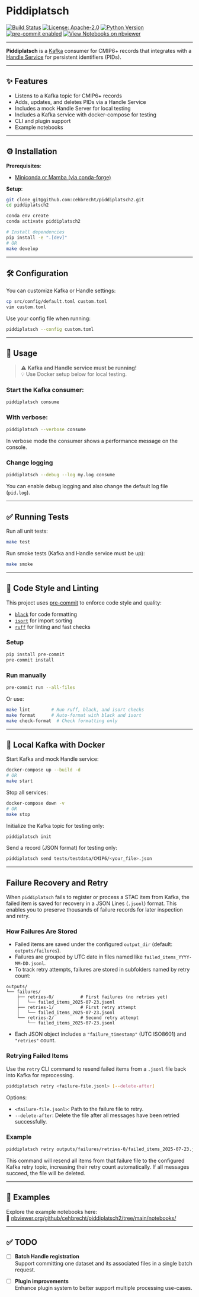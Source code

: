 # Piddiplatsch

[![Build Status](https://github.com/cehbrecht/piddiplatsch2/actions/workflows/ci.yml/badge.svg)](https://github.com/cehbrecht/piddiplatsch2/actions)
[![License: Apache-2.0](https://img.shields.io/badge/license-Apache--2.0-blue.svg)](LICENSE)
[![Python Version](https://img.shields.io/badge/python-3.11+-blue.svg)](https://www.python.org/downloads/)
[![pre-commit enabled](https://img.shields.io/badge/pre--commit-enabled-brightgreen?logo=pre-commit)](https://pre-commit.com/)
[![View Notebooks on nbviewer](https://img.shields.io/badge/nbviewer-view%20notebooks-orange)](https://nbviewer.org/github/cehbrecht/piddiplatsch2/tree/main/notebooks/)

---

**Piddiplatsch** is a [Kafka](https://kafka.apache.org/) consumer for CMIP6+ records that integrates with a [Handle Service](https://pypi.org/project/pyhandle/) for persistent identifiers (PIDs).

---

## ✨ Features

- Listens to a Kafka topic for CMIP6+ records
- Adds, updates, and deletes PIDs via a Handle Service
- Includes a mock Handle Server for local testing
- Includes a Kafka service with docker-compose for testing
- CLI and plugin support
- Example notebooks

---

## ⚙️ Installation

**Prerequisites**:
- [Miniconda or Mamba (via conda-forge)](https://conda-forge.org/download/)

**Setup**:

```bash
git clone git@github.com:cehbrecht/piddiplatsch2.git
cd piddiplatsch2

conda env create
conda activate piddiplatsch2

# Install dependencies
pip install -e ".[dev]"
# OR
make develop
```

---

## 🛠️ Configuration

You can customize Kafka or Handle settings:

```bash
cp src/config/default.toml custom.toml
vim custom.toml
```

Use your config file when running:

```bash
piddiplatsch --config custom.toml
```

---

## 🚀 Usage

> ⚠️ **Kafka and Handle service must be running!**  
> 💡 Use Docker setup below for local testing.

### Start the Kafka consumer:

```bash
piddiplatsch consume
```

### With verbose:

```bash
piddiplatsch --verbose consume
```

In verbose mode the consumer shows a performance message on the console.

### Change logging

```bash
piddiplatsch --debug --log my.log consume
```

You can enable debug logging and also change the default log file (`pid.log`).

---

## ✅ Running Tests

Run all unit tests:

```bash
make test
```

Run smoke tests (Kafka and Handle service must be up):

```bash
make smoke
```

---

## 🧼 Code Style and Linting

This project uses [pre-commit](https://pre-commit.com) to enforce code style and quality:

- [`black`](https://black.readthedocs.io) for code formatting  
- [`isort`](https://pycqa.github.io/isort/) for import sorting  
- [`ruff`](https://docs.astral.sh/ruff/) for linting and fast checks

### Setup

```bash
pip install pre-commit
pre-commit install
```

### Run manually

```bash
pre-commit run --all-files
```

Or use:

```bash
make lint        # Run ruff, black, and isort checks
make format      # Auto-format with black and isort
make check-format  # Check formatting only
```

---

## 🐳 Local Kafka with Docker

Start Kafka and mock Handle service:

```bash
docker-compose up --build -d
# OR
make start
```

Stop all services:

```bash
docker-compose down -v
# OR
make stop
```

Initialize the Kafka topic for testing only:

```bash
piddiplatsch init
```

Send a record (JSON format) for testing only:

```bash
piddiplatsch send tests/testdata/CMIP6/<your_file>.json
```

---

## Failure Recovery and Retry

When `piddiplatsch` fails to register or process a STAC item from Kafka, the failed item is saved for recovery in a JSON Lines (`.jsonl`) format. This enables you to preserve thousands of failure records for later inspection and retry.

### How Failures Are Stored

* Failed items are saved under the configured `output_dir` (default: `outputs/failures`).
* Failures are grouped by UTC date in files named like `failed_items_YYYY-MM-DD.jsonl`.
* To track retry attempts, failures are stored in subfolders named by retry count:

```
outputs/
└── failures/
    ├── retries-0/          # First failures (no retries yet)
    │   └── failed_items_2025-07-23.jsonl
    ├── retries-1/          # First retry attempt
    │   └── failed_items_2025-07-23.jsonl
    └── retries-2/          # Second retry attempt
        └── failed_items_2025-07-23.jsonl
```

* Each JSON object includes a `"failure_timestamp"` (UTC ISO8601) and `"retries"` count.

### Retrying Failed Items

Use the `retry` CLI command to resend failed items from a `.jsonl` file back into Kafka for reprocessing.

```bash
piddiplatsch retry <failure-file.jsonl> [--delete-after]
```

Options:

* `<failure-file.jsonl>`: Path to the failure file to retry.
* `--delete-after`: Delete the file after all messages have been retried successfully.

### Example

```bash
piddiplatsch retry outputs/failures/retries-0/failed_items_2025-07-23.jsonl --delete-after
```

This command will resend all items from that failure file to the configured Kafka retry topic, increasing their retry count automatically. If all messages succeed, the file will be deleted.

---

## 📓 Examples

Explore the example notebooks here:  
🔗 [nbviewer.org/github/cehbrecht/piddiplatsch2/tree/main/notebooks/](https://nbviewer.org/github/cehbrecht/piddiplatsch2/tree/main/notebooks/)

---

## ✅ TODO

- [ ] **Batch Handle registration**  
  Support committing one dataset and its associated files in a single batch request.

- [ ] **Plugin improvements**  
  Enhance plugin system to better support multiple processing use-cases.


